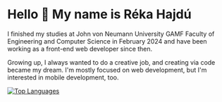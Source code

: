 Hello 👋 My name is Réka Hajdú
===========================

I finished my studies at John von Neumann University GAMF Faculty of Engineering and Computer Science in February 2024 and have been working as a front-end web developer since then.

Growing up, I always wanted to do a creative job, and creating via code became my dream. I'm mostly focused on web development, but I'm interested in mobile development, too.

<a href="https://github.com/r-jj09" align="left"><img src="https://github-readme-stats.vercel.app/api/top-langs/?username=r-jj09&langs_count=10&title_color=facc15&text_color=ffffff&icon_color=0891b2&bg_color=000000&hide_border=true&locale=en&custom_title=Top%20%Languages" alt="Top Languages" /></a>
